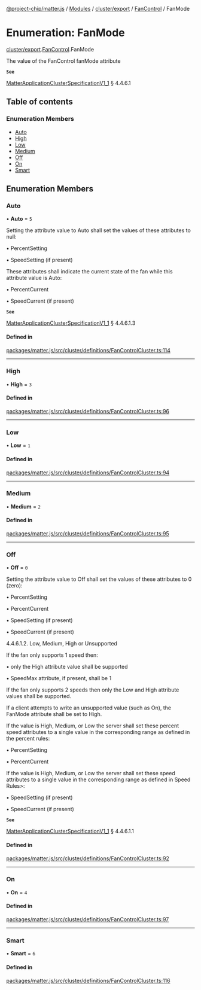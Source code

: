 [@project-chip/matter.js](../README.md) / [Modules](../modules.md) / [cluster/export](../modules/cluster_export.md) / [FanControl](../modules/cluster_export.FanControl.md) / FanMode

# Enumeration: FanMode

[cluster/export](../modules/cluster_export.md).[FanControl](../modules/cluster_export.FanControl.md).FanMode

The value of the FanControl fanMode attribute

**`See`**

[MatterApplicationClusterSpecificationV1_1](../interfaces/spec_export.MatterApplicationClusterSpecificationV1_1.md) § 4.4.6.1

## Table of contents

### Enumeration Members

- [Auto](cluster_export.FanControl.FanMode.md#auto)
- [High](cluster_export.FanControl.FanMode.md#high)
- [Low](cluster_export.FanControl.FanMode.md#low)
- [Medium](cluster_export.FanControl.FanMode.md#medium)
- [Off](cluster_export.FanControl.FanMode.md#off)
- [On](cluster_export.FanControl.FanMode.md#on)
- [Smart](cluster_export.FanControl.FanMode.md#smart)

## Enumeration Members

### Auto

• **Auto** = ``5``

Setting the attribute value to Auto shall set the values of these attributes to null:

  • PercentSetting

  • SpeedSetting (if present)

These attributes shall indicate the current state of the fan while this attribute value is Auto:

  • PercentCurrent

  • SpeedCurrent (if present)

**`See`**

[MatterApplicationClusterSpecificationV1_1](../interfaces/spec_export.MatterApplicationClusterSpecificationV1_1.md) § 4.4.6.1.3

#### Defined in

[packages/matter.js/src/cluster/definitions/FanControlCluster.ts:114](https://github.com/project-chip/matter.js/blob/3adaded6/packages/matter.js/src/cluster/definitions/FanControlCluster.ts#L114)

___

### High

• **High** = ``3``

#### Defined in

[packages/matter.js/src/cluster/definitions/FanControlCluster.ts:96](https://github.com/project-chip/matter.js/blob/3adaded6/packages/matter.js/src/cluster/definitions/FanControlCluster.ts#L96)

___

### Low

• **Low** = ``1``

#### Defined in

[packages/matter.js/src/cluster/definitions/FanControlCluster.ts:94](https://github.com/project-chip/matter.js/blob/3adaded6/packages/matter.js/src/cluster/definitions/FanControlCluster.ts#L94)

___

### Medium

• **Medium** = ``2``

#### Defined in

[packages/matter.js/src/cluster/definitions/FanControlCluster.ts:95](https://github.com/project-chip/matter.js/blob/3adaded6/packages/matter.js/src/cluster/definitions/FanControlCluster.ts#L95)

___

### Off

• **Off** = ``0``

Setting the attribute value to Off shall set the values of these attributes to 0 (zero):

  • PercentSetting

  • PercentCurrent

  • SpeedSetting (if present)

  • SpeedCurrent (if present)

4.4.6.1.2. Low, Medium, High or Unsupported

If the fan only supports 1 speed then:

  • only the High attribute value shall be supported

  • SpeedMax attribute, if present, shall be 1

If the fan only supports 2 speeds then only the Low and High attribute values shall be supported.

If a client attempts to write an unsupported value (such as On), the FanMode attribute shall be set to High.

If the value is High, Medium, or Low the server shall set these percent speed attributes to a single value
in the corresponding range as defined in the percent rules:

  • PercentSetting

  • PercentCurrent

If the value is High, Medium, or Low the server shall set these speed attributes to a single value in the
corresponding range as defined in Speed Rules>:

  • SpeedSetting (if present)

  • SpeedCurrent (if present)

**`See`**

[MatterApplicationClusterSpecificationV1_1](../interfaces/spec_export.MatterApplicationClusterSpecificationV1_1.md) § 4.4.6.1.1

#### Defined in

[packages/matter.js/src/cluster/definitions/FanControlCluster.ts:92](https://github.com/project-chip/matter.js/blob/3adaded6/packages/matter.js/src/cluster/definitions/FanControlCluster.ts#L92)

___

### On

• **On** = ``4``

#### Defined in

[packages/matter.js/src/cluster/definitions/FanControlCluster.ts:97](https://github.com/project-chip/matter.js/blob/3adaded6/packages/matter.js/src/cluster/definitions/FanControlCluster.ts#L97)

___

### Smart

• **Smart** = ``6``

#### Defined in

[packages/matter.js/src/cluster/definitions/FanControlCluster.ts:116](https://github.com/project-chip/matter.js/blob/3adaded6/packages/matter.js/src/cluster/definitions/FanControlCluster.ts#L116)
